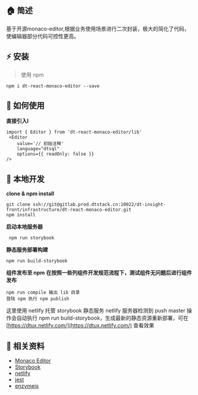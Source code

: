 ## :house: 简述
基于开源monaco-editor,根据业务使用场景进行二次封装，极大的简化了代码，使编辑器部分代码可控性更高。
## :zap: 安装
> 使用 npm
```plain
npm i dt-react-monaco-editor --save
```
## :book: 如何使用
**直接引入l**
```plain
import { Editor } from 'dt-react-monaco-editor/lib'
 <Editor
    value='// 初始注释'
    language="dtsql"
    options={{ readOnly: false }}
/>
```
## :wrench: 本地开发
**clone & npm install**
```plain
git clone ssh://git@gitlab.prod.dtstack.cn:10022/dt-insight-front/infrastructure/dt-react-monaco-editor.git
npm install
```
**启动本地服务器**
```plain
 npm run storybook
```

**静态服务部署构建**
```plain
npm run build-storybook
```
**组件发布至 npm**
**在按照一些列组件开发规范流程下，测试组件无问题后进行组件发布**

```plain
npm run compile 输出 lib 目录
登陆 npm 执行 npm publish
```
这里使用 netlify 托管 storybook 静态服务
netlify 服务器检测到 push master 操作会自动执行 npm run build-storybook，生成最新的静态资源重新部署，可在 [https://dtux.netlify.com/](https://dtux.netlify.com/) 查看效果

## :blue_book: 相关资料
* [Monaco Editor](https://microsoft.github.io/monaco-editor/)
* [Storybook](https://storybook.js.org/)
* [netlify](https://www.netlify.com/)
* [jest](https://jestjs.io/)
* [enzymejs](https://enzymejs.github.io/enzyme/)




